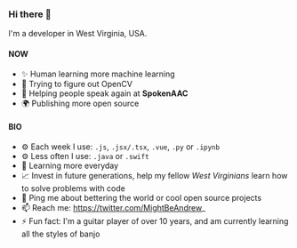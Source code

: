 ### Hi there 👋

I'm a developer in West Virginia, USA.

#### NOW
* ✨ Human learning more machine learning
* 🤌 Trying to figure out OpenCV
* 🏢 Helping people speak again at **SpokenAAC**
* 🌍 Publishing more open source

#### BIO
* ⚙️ Each week I use: `.js`, `.jsx/.tsx`, `.vue`, `.py` or `.ipynb`
* ⚙️ Less often I use: `.java` or `.swift`
* 🌱 Learning more everyday
* 📈 Invest in future generations, help my fellow *West Virginians* learn how to solve problems with code
* 💬 Ping me about bettering the world or cool open source projects
* 📫 Reach me: https://twitter.com/MightBeAndrew_
* ⚡️ Fun fact: I'm a guitar player of over 10 years, and am currently learning all the styles of banjo
